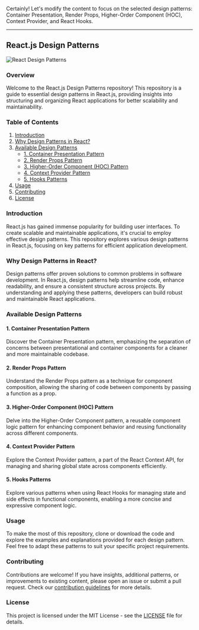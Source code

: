 Certainly! Let's modify the content to focus on the selected design patterns: Container Presentation, Render Props, Higher-Order Component (HOC), Context Provider, and React Hooks.

---

## React.js Design Patterns

![React Design Patterns](https://res.cloudinary.com/practicaldev/image/fetch/s--EMXGXPys--/c_imagga_scale,f_auto,fl_progressive,h_500,q_auto,w_1000/https://dev-to-uploads.s3.amazonaws.com/uploads/articles/m19kq9ziypewhqufozr5.jpg)

### Overview

Welcome to the React.js Design Patterns repository! This repository is a guide to essential design patterns in React.js, providing insights into structuring and organizing React applications for better scalability and maintainability.

### Table of Contents

1. [Introduction](#introduction)
2. [Why Design Patterns in React?](#why-design-patterns-in-react)
3. [Available Design Patterns](#available-design-patterns)
   - [1. Container Presentation Pattern](#1-container-presentation-pattern)
   - [2. Render Props Pattern](#2-render-props-pattern)
   - [3. Higher-Order Component (HOC) Pattern](#3-higher-order-component-hoc-pattern)
   - [4. Context Provider Pattern](#4-context-provider-pattern)
   - [5. Hooks Patterns](#5-hooks-patterns)
4. [Usage](#usage)
5. [Contributing](#contributing)
6. [License](#license)

### Introduction

React.js has gained immense popularity for building user interfaces. To create scalable and maintainable applications, it's crucial to employ effective design patterns. This repository explores various design patterns in React.js, focusing on key patterns for efficient application development.

### Why Design Patterns in React?

Design patterns offer proven solutions to common problems in software development. In React.js, design patterns help streamline code, enhance readability, and ensure a consistent structure across projects. By understanding and applying these patterns, developers can build robust and maintainable React applications.

### Available Design Patterns

#### 1. Container Presentation Pattern

Discover the Container Presentation pattern, emphasizing the separation of concerns between presentational and container components for a cleaner and more maintainable codebase.

#### 2. Render Props Pattern

Understand the Render Props pattern as a technique for component composition, allowing the sharing of code between components by passing a function as a prop.

#### 3. Higher-Order Component (HOC) Pattern

Delve into the Higher-Order Component pattern, a reusable component logic pattern for enhancing component behavior and reusing functionality across different components.

#### 4. Context Provider Pattern

Explore the Context Provider pattern, a part of the React Context API, for managing and sharing global state across components efficiently.

#### 5. Hooks Patterns

Explore various patterns when using React Hooks for managing state and side effects in functional components, enabling a more concise and expressive component logic.

### Usage

To make the most of this repository, clone or download the code and explore the examples and explanations provided for each design pattern. Feel free to adapt these patterns to suit your specific project requirements.

### Contributing

Contributions are welcome! If you have insights, additional patterns, or improvements to existing content, please open an issue or submit a pull request. Check our [contribution guidelines](CONTRIBUTING.md) for more details.

### License

This project is licensed under the MIT License - see the [LICENSE](LICENSE) file for details.
